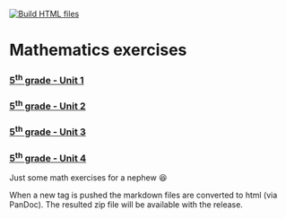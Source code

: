 [![Build HTML files](https://github.com/concosminx/math/actions/workflows/build.yaml/badge.svg)](https://github.com/concosminx/math/actions/workflows/build.yaml)

# Mathematics exercises 

### [5<sup>th</sup> grade - Unit 1](5th-grade/unit1.md)
### [5<sup>th</sup> grade - Unit 2](5th-grade/unit2.md)
### [5<sup>th</sup> grade - Unit 3](5th-grade/unit3.md)
### [5<sup>th</sup> grade - Unit 4](5th-grade/unit4.md)


Just some math exercises for a nephew :laughing:

When a new tag is pushed the markdown files are converted to html (via PanDoc). The resulted zip file will be available with the release.
